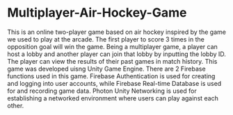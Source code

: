 # Multiplayer-Air-Hockey-Game
This is an online two-player game based on air hockey inspired by the game we used to play at the arcade. The first player to score 3 times in the opposition goal will win the game. Being a multiplayer game, a player can host a lobby and another player can join that lobby by inputting the lobby ID. The player can view the results of their past games in match history. 
This game was developed uisng Unity Game Engine. There are 2 Firebase functions used in this game. Firebase Authentication is used for creating and logging into user accounts, while Firebase Real-time Database is used for and recording game data. Photon Unity Networking is used for establishing a networked environment where users can play against each other.
